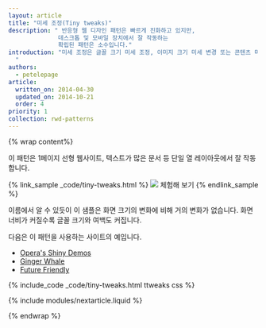 ```yaml
---
layout: article
title: "미세 조정(Tiny tweaks)"
description: " 반응형 웹 디자인 패턴은 빠르게 진화하고 있지만,
              데스크톱 및 모바일 장치에서 잘 작동하는
              확립된 패턴은 소수입니다."
introduction: "미세 조정은 글꼴 크기 미세 조정, 이미지 크기 미세 변경 또는 콘텐츠 미세 이동 등과 같이 레이아웃을 약간 변경합니다.
  "
authors:
  - petelepage
article:
  written_on: 2014-04-30
  updated_on: 2014-10-21
  order: 4
priority: 1
collection: rwd-patterns
---
```


{% wrap content%}

이 패턴은 1페이지 선형 웹사이트, 텍스트가 많은 문서 등 단일 열 레이아웃에서 잘 작동합니다.


{% link_sample _code/tiny-tweaks.html %}
  <img src="imgs/tiny-tweaks.svg">
  체험해 보기
{% endlink_sample %}

이름에서 알 수 있듯이 이 샘플은 화면 크기의 변화에 비해 거의 변화가 없습니다.
화면 너비가 커질수록 글꼴 크기와 여백도 커집니다.

다음은 이 패턴을 사용하는 사이트의 예입니다.

 * [Opera's Shiny Demos](http://shinydemos.com/)
 * [Ginger Whale](http://gingerwhale.com/)
 * [Future Friendly](http://futurefriendlyweb.com/)

{% include_code _code/tiny-tweaks.html ttweaks css %}

{% include modules/nextarticle.liquid %}

{% endwrap %}
